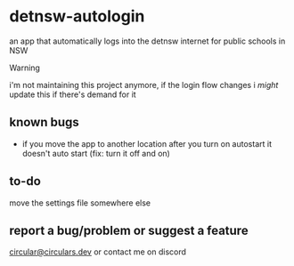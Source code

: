 # detnsw-autologin
an app that automatically logs into the detnsw internet for public schools in NSW
> [!WARNING]
> i'm not maintaining this project anymore, if the login flow changes i *might* update this if there's demand for it
## known bugs
 - if you move the app to another location after you turn on autostart it doesn't auto start (fix: turn it off and on)
## to-do
move the settings file somewhere else
## report a bug/problem or suggest a feature
circular@circulars.dev or contact me on discord
